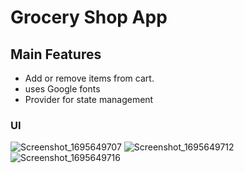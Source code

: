 # Grocery Shop App

## Main Features

- Add or remove items from cart.
- uses Google fonts
- Provider for state management

### UI
![Screenshot_1695649707](https://github.com/codexharoon/GroceryShopInFlutter/assets/104395720/67a83429-9f80-4f29-a5e5-7eb51ec94a15)
![Screenshot_1695649712](https://github.com/codexharoon/GroceryShopInFlutter/assets/104395720/a6552c2b-5fca-45c5-a44e-bc915bef2f21)
![Screenshot_1695649716](https://github.com/codexharoon/GroceryShopInFlutter/assets/104395720/1e050300-354b-451f-9e98-adfa9b4a6a32)

